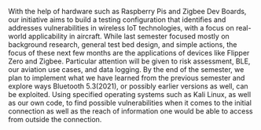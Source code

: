 With the help of hardware such as Raspberry Pis and Zigbee Dev Boards, our initiative aims to build a testing configuration that identifies and addresses vulnerabilities in wireless IoT technologies, with a focus on real-world applicability in aircraft. While last semester focused mostly on background research, general test bed design, and simple actions, the focus of these next few months are the applications of devices like Flipper Zero and Zigbee. Particular attention will be given to risk assessment, BLE, our aviation use cases, and data logging. By the end of the semester, we plan to implement what we have learned from the previous semester and explore ways Bluetooth 5.3(2021), or possibly earlier versions as well, can be exploited. Using specified operating systems such as Kali Linux, as well as our own code, to find possible vulnerabilities when it comes to the initial connection as well as the reach of information one would be able to access from outside the connection.

